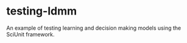 # testing-ldmm
An example of testing learning and decision making models using the SciUnit framework.
